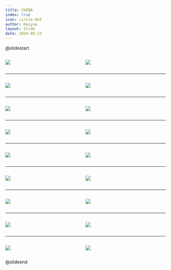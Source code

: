 ```yaml
---
title: CHINA
index: true
icon: circle-dot
author: Haiyue
layout: Slide
date: 2024-09-23
---
```

 
@slidestart

<div style="display:flex">
<div style="flex:1">

![](https://raw.githubusercontent.com/yclord/reading/refs/heads/master/english/Level-L/CHINA/001.webp)
</div>
<div style="flex:1">

![](https://raw.githubusercontent.com/yclord/reading/refs/heads/master/english/Level-L/CHINA/002.webp)
</div>
</div>

---

<div style="display:flex">
<div style="flex:1">

![](https://raw.githubusercontent.com/yclord/reading/refs/heads/master/english/Level-L/CHINA/003.webp)
</div>
<div style="flex:1">

![](https://raw.githubusercontent.com/yclord/reading/refs/heads/master/english/Level-L/CHINA/004.webp)
</div>
</div>

---

<div style="display:flex">
<div style="flex:1">

![](https://raw.githubusercontent.com/yclord/reading/refs/heads/master/english/Level-L/CHINA/005.webp)
</div>
<div style="flex:1">

![](https://raw.githubusercontent.com/yclord/reading/refs/heads/master/english/Level-L/CHINA/006.webp)
</div>
</div>

---

<div style="display:flex">
<div style="flex:1">

![](https://raw.githubusercontent.com/yclord/reading/refs/heads/master/english/Level-L/CHINA/007.webp)
</div>
<div style="flex:1">

![](https://raw.githubusercontent.com/yclord/reading/refs/heads/master/english/Level-L/CHINA/008.webp)
</div>
</div>

---

<div style="display:flex">
<div style="flex:1">

![](https://raw.githubusercontent.com/yclord/reading/refs/heads/master/english/Level-L/CHINA/009.webp)
</div>
<div style="flex:1">

![](https://raw.githubusercontent.com/yclord/reading/refs/heads/master/english/Level-L/CHINA/010.webp)
</div>
</div>

---

<div style="display:flex">
<div style="flex:1">

![](https://raw.githubusercontent.com/yclord/reading/refs/heads/master/english/Level-L/CHINA/011.webp)
</div>
<div style="flex:1">

![](https://raw.githubusercontent.com/yclord/reading/refs/heads/master/english/Level-L/CHINA/012.webp)
</div>
</div>

---

<div style="display:flex">
<div style="flex:1">

![](https://raw.githubusercontent.com/yclord/reading/refs/heads/master/english/Level-L/CHINA/013.webp)
</div>
<div style="flex:1">

![](https://raw.githubusercontent.com/yclord/reading/refs/heads/master/english/Level-L/CHINA/014.webp)
</div>
</div>

---

<div style="display:flex">
<div style="flex:1">

![](https://raw.githubusercontent.com/yclord/reading/refs/heads/master/english/Level-L/CHINA/015.webp)
</div>
<div style="flex:1">

![](https://raw.githubusercontent.com/yclord/reading/refs/heads/master/english/Level-L/CHINA/016.webp)
</div>
</div>

---

<div style="display:flex">
<div style="flex:1">

![](https://raw.githubusercontent.com/yclord/reading/refs/heads/master/english/Level-L/CHINA/017.webp)
</div>
<div style="flex:1">

![](https://raw.githubusercontent.com/yclord/reading/refs/heads/master/english/Level-L/CHINA/018.webp)
</div>
</div>

@slideend